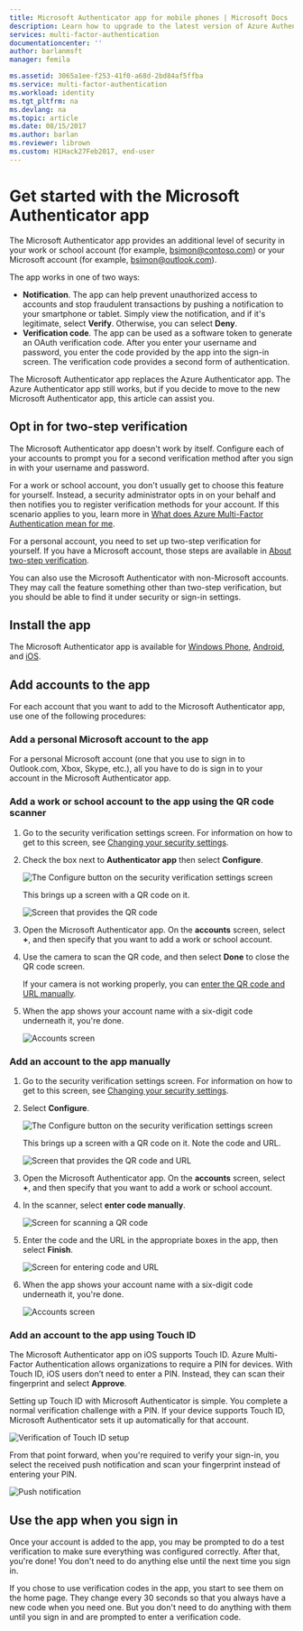 ```yaml
---
title: Microsoft Authenticator app for mobile phones | Microsoft Docs
description: Learn how to upgrade to the latest version of Azure Authenticator.
services: multi-factor-authentication
documentationcenter: ''
author: barlanmsft
manager: femila

ms.assetid: 3065a1ee-f253-41f0-a68d-2bd84af5ffba
ms.service: multi-factor-authentication
ms.workload: identity
ms.tgt_pltfrm: na
ms.devlang: na
ms.topic: article
ms.date: 08/15/2017
ms.author: barlan
ms.reviewer: librown
ms.custom: H1Hack27Feb2017, end-user
---
```


# Get started with the Microsoft Authenticator app
The Microsoft Authenticator app provides an additional level of security in your work or school account (for example, bsimon@contoso.com) or your Microsoft account (for example, bsimon@outlook.com).

The app works in one of two ways:

* **Notification**. The app can help prevent unauthorized access to accounts and stop fraudulent transactions by pushing a notification to your smartphone or tablet. Simply view the notification, and if it's legitimate, select **Verify**. Otherwise, you can select **Deny**.
* **Verification code**. The app can be used as a software token to generate an OAuth verification code. After you enter your username and password, you enter the code provided by the app into the sign-in screen. The verification code provides a second form of authentication.

The Microsoft Authenticator app replaces the Azure Authenticator app. The Azure Authenticator app still works, but if you decide to move to the new Microsoft Authenticator app, this article can assist you.  

## Opt in for two-step verification

The Microsoft Authenticator app doesn't work by itself. Configure each of your accounts to prompt you for a second verification method after you sign in with your username and password.

For a work or school account, you don't usually get to choose this feature for yourself. Instead, a security administrator opts in on your behalf and then notifies you to register verification methods for your account. If this scenario applies to you, learn more in [What does Azure Multi-Factor Authentication mean for me](multi-factor-authentication-end-user.md).

For a personal account, you need to set up two-step verification for yourself. If you have a Microsoft account, those steps are available in [About two-step verification](https://support.microsoft.com/help/12408/microsoft-account-about-two-step-verification).

You can also use the Microsoft Authenticator with non-Microsoft accounts. They may call the feature something other than two-step verification, but you should be able to find it under security or sign-in settings.

## Install the app
The Microsoft Authenticator app is available for [Windows Phone](http://go.microsoft.com/fwlink/?Linkid=825071), [Android](http://go.microsoft.com/fwlink/?Linkid=825072), and [iOS](http://go.microsoft.com/fwlink/?Linkid=825073).

## Add accounts to the app
For each account that you want to add to the Microsoft Authenticator app, use one of the following procedures:

### Add a personal Microsoft account to the app

For a personal Microsoft account (one that you use to sign in to Outlook.com, Xbox, Skype, etc.), all you have to do is sign in to your account in the Microsoft Authenticator app.

### Add a work or school account to the app using the QR code scanner
1. Go to the security verification settings screen.  For information on how to get to this screen, see [Changing your security settings](multi-factor-authentication-end-user-manage-settings.md#where-to-find-the-settings-page).
2. Check the box next to **Authenticator app** then select **Configure**.

    ![The Configure button on the security verification settings screen](./media/authenticator-app-how-to/azureauthe.png)

    This brings up a screen with a QR code on it.

    ![Screen that provides the QR code](./media/authenticator-app-how-to/barcode2.png)
3. Open the Microsoft Authenticator app. On the **accounts** screen, select **+**, and then specify that you want to add a work or school account.
4. Use the camera to scan the QR code, and then select **Done** to close the QR code screen.

    If your camera is not working properly, you can [enter the QR code and URL manually](#add-an-account-to-the-app-manually).

5. When the app shows your account name with a six-digit code underneath it, you're done.

    ![Accounts screen](./media/authenticator-app-how-to/accounts.png)

### Add an account to the app manually
1. Go to the security verification settings screen.  For information on how to get to this screen, see [Changing your security settings](multi-factor-authentication-end-user-manage-settings.md).
2. Select **Configure**.

    ![The Configure button on the security verification settings screen](./media/authenticator-app-how-to/azureauthe.png)

    This brings up a screen with a QR code on it.  Note the code and URL.

    ![Screen that provides the QR code and URL](./media/authenticator-app-how-to/barcode2.png)
3. Open the Microsoft Authenticator app. On the **accounts** screen, select **+**, and then specify that you want to add a work or school account.

4. In the scanner, select **enter code manually**.

    ![Screen for scanning a QR code](./media/multi-factor-authentication-end-user-first-time/scan2.png)
5. Enter the code and the URL in the appropriate boxes in the app, then select **Finish**.

    ![Screen for entering code and URL](./media/authenticator-app-how-to/manual.png)

6. When the app shows your account name with a six-digit code underneath it, you're done.

    ![Accounts screen](./media/authenticator-app-how-to/accounts.png)

### Add an account to the app using Touch ID
The Microsoft Authenticator app on iOS supports Touch ID.  Azure Multi-Factor Authentication allows organizations to require a PIN for devices. With Touch ID, iOS users don’t need to enter a PIN. Instead, they can scan their fingerprint and select **Approve**.

Setting up Touch ID with Microsoft Authenticator is simple. You complete a normal verification challenge with a PIN. If your device supports Touch ID, Microsoft Authenticator sets it up automatically for that account.

![Verification of Touch ID setup](./media/authenticator-app-how-to/touchid1.png)

From that point forward, when you're required to verify your sign-in, you select the received push notification and scan your fingerprint instead of entering your PIN.

![Push notification](./media/authenticator-app-how-to/touchid2.png)

## Use the app when you sign in

Once your account is added to the app, you may be prompted to do a test verification to make sure everything was configured correctly. After that, you're done! You don't need to do anything else until the next time you sign in.

If you chose to use verification codes in the app, you start to see them on the home page. They change every 30 seconds so that you always have a new code when you need one. But you don't need to do anything with them until you sign in and are prompted to enter a verification code.  
